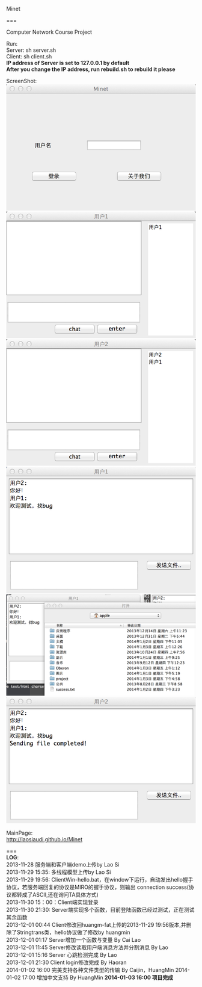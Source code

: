 Minet

===

Computer Network Course Project  
  
Run:  
   Server: sh server.sh  
   Client: sh client.sh  
   **IP address of Server is set to 127.0.0.1 by default**  
   **After you change the IP address, run rebuild.sh to rebuild it please**  


ScreenShot:  
  ![github screen1](/images/screen1.png)  
  ![github screen2](/images/screen2.png)  
  ![github screen3](/images/screen3.png)  
  ![github screen4](/images/screen4.png)  
  ![github screen4](/images/screen5.png)  
  ![github screen4](/images/screen6.png)  


MainPage:  
  http://laosiaudi.github.io/Minet
  
  
===  
  **LOG**:  
 2013-11-28 服务端和客户端demo上传by Lao Si   
 2013-11-29 15:35: 多线程模型上传by Lao Si  
 2013-11-29 19:56: ClientWin-hello.bat，在window下运行，自动发出hello握手协议，若服务端回复的协议是MIRO的握手协议，则输出 connection success(协议都转成了ASCII,还在询问TA具体方式)  
 2013-11-30 15：00：Client端实现登录  
 2013-11-30 21:30: Server端实现多个函数，目前登陆函数已经过测试，正在测试其余函数  
 2013-12-01 00:44 Client修改回huangm-fat上传的2013-11-29 19:56版本,并删除了Stringtrans类，hello协议做了修改by huangmin  
 2013-12-01 01:17 Server增加一个函数与变量 By Cai Lao  
 2013-12-01 11:45 Server修改读取用户端消息方法并分割消息 By Lao  
 2013-12-01 15:16 Server 心跳检测完成  By Lao  
 2013-12-01 21:30 Client login修改完成 By Haoran  
 2014-01-02 16:00 完美支持各种文件类型的传输 By Caijin，HuangMin
 2014-01-02 17:00 增加中文支持 By HuangMin
 **2014-01-03 16:00 项目完成**
